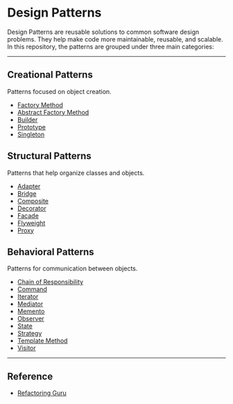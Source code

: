 # Design Patterns

Design Patterns are reusable solutions to common software design problems. They help make code more maintainable, reusable, and scalable. In this repository, the patterns are grouped under three main categories:

---

## Creational Patterns
Patterns focused on object creation.

- [Factory Method](/creational/factory-method/)
- [Abstract Factory Method](/creational/abstract-factory-method/)
- [Builder](/creational/builder/)
- [Prototype](/creational/prototype/)
- [Singleton](/creational/singleton/)

## Structural Patterns
Patterns that help organize classes and objects.

- [Adapter](/structural/adapter/)
- [Bridge](/structural/bridge/)
- [Composite](/structural/composite/)
- [Decorator](/structural/decorator/)
- [Facade](/structural/facade/)
- [Flyweight](/structural/flyweight/)
- [Proxy](/structural/proxy/)

## Behavioral Patterns
Patterns for communication between objects.

- [Chain of Responsibility](/behavioral/chain-of-responsibility/)
- [Command](/behavioral/command/)
- [Iterator](/behavioral/iterator/)
- [Mediator](/behavioral/mediator/)
- [Memento](/behavioral/memento/)
- [Observer](/behavioral/observer/)
- [State](/behavioral/state/)
- [Strategy](/behavioral/strategy/)
- [Template Method](/behavioral/template-method/)
- [Visitor](/behavioral/visitor/)

---

## Reference
- [Refactoring Guru](https://refactoring.guru/design-patterns)
